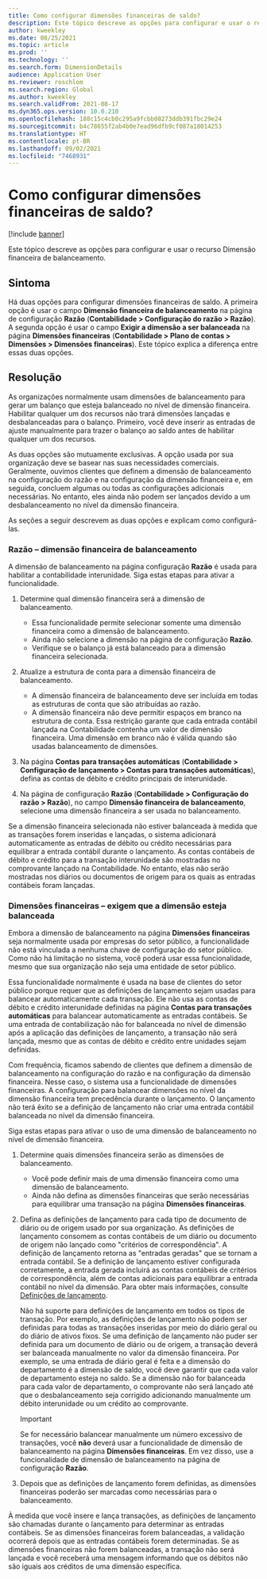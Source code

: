 ```yaml
---
title: Como configurar dimensões financeiras de saldo?
description: Este tópico descreve as opções para configurar e usar o recurso Dimensão financeira de balanceamento.
author: kweekley
ms.date: 08/25/2021
ms.topic: article
ms.prod: ''
ms.technology: ''
ms.search.form: DimensionDetails
audience: Application User
ms.reviewer: roschlom
ms.search.region: Global
ms.author: kweekley
ms.search.validFrom: 2021-08-17
ms.dyn365.ops.version: 10.0.210
ms.openlocfilehash: 188c15c4cb0c295a9fcbb08273ddb391fbc29e24
ms.sourcegitcommit: b4c78655f2ab4b0e7ead96dfb9cf087a18014253
ms.translationtype: HT
ms.contentlocale: pt-BR
ms.lasthandoff: 09/02/2021
ms.locfileid: "7468931"
---
```

# <a name="how-do-i-set-up-balancing-financial-dimensions"></a>Como configurar dimensões financeiras de saldo?

[!include [banner](../includes/banner.md)]

Este tópico descreve as opções para configurar e usar o recurso Dimensão financeira de balanceamento.

## <a name="symptom"></a>Sintoma

Há duas opções para configurar dimensões financeiras de saldo. A primeira opção é usar o campo **Dimensão financeira de balanceamento** na página de configuração **Razão** (**Contabilidade \> Configuração do razão \> Razão**). A segunda opção é usar o campo **Exigir a dimensão a ser balanceada** na página **Dimensões financeiras** (**Contabilidade > Plano de contas \> Dimensões \> Dimensões financeiras**). Este tópico explica a diferença entre essas duas opções.

## <a name="resolution"></a>Resolução

As organizações normalmente usam dimensões de balanceamento para gerar um balanço que esteja balanceado no nível de dimensão financeira. Habilitar qualquer um dos recursos não trará dimensões lançadas e desbalanceadas para o balanço. Primeiro, você deve inserir as entradas de ajuste manualmente para trazer o balanço ao saldo antes de habilitar qualquer um dos recursos.

As duas opções são mutuamente exclusivas. A opção usada por sua organização deve se basear nas suas necessidades comerciais. Geralmente, ouvimos clientes que definem a dimensão de balanceamento na configuração do razão e na configuração da dimensão financeira e, em seguida, concluem algumas ou todas as configurações adicionais necessárias. No entanto, eles ainda não podem ser lançados devido a um desbalanceamento no nível da dimensão financeira.

As seções a seguir descrevem as duas opções e explicam como configurá-las.

### <a name="ledger--balancing-financial-dimension"></a>Razão – dimensão financeira de balanceamento

A dimensão de balanceamento na página configuração **Razão** é usada para habilitar a contabilidade interunidade. Siga estas etapas para ativar a funcionalidade.

1. Determine qual dimensão financeira será a dimensão de balanceamento.

    - Essa funcionalidade permite selecionar somente uma dimensão financeira como a dimensão de balanceamento.
    - Ainda não selecione a dimensão na página de configuração **Razão**.
    - Verifique se o balanço já está balanceado para a dimensão financeira selecionada.

2. Atualize a estrutura de conta para a dimensão financeira de balanceamento.

    - A dimensão financeira de balanceamento deve ser incluída em todas as estruturas de conta que são atribuídas ao razão.
    - A dimensão financeira não deve permitir espaços em branco na estrutura de conta. Essa restrição garante que cada entrada contábil lançada na Contabilidade contenha um valor de dimensão financeira. Uma dimensão em branco não é válida quando são usadas balanceamento de dimensões.

3. Na página **Contas para transações automáticas** (**Contabilidade \> Configuração de lançamento \> Contas para transações automáticas**), defina as contas de débito e crédito principais de interunidade.
4. Na página de configuração **Razão** (**Contabilidade \> Configuração do razão \> Razão**), no campo **Dimensão financeira de balanceamento**, selecione uma dimensão financeira a ser usada no balanceamento.

Se a dimensão financeira selecionada não estiver balanceada à medida que as transações forem inseridas e lançadas, o sistema adicionará automaticamente as entradas de débito ou crédito necessárias para equilibrar a entrada contábil durante o lançamento. As contas contábeis de débito e crédito para a transação interunidade são mostradas no comprovante lançado na Contabilidade. No entanto, elas não serão mostradas nos diários ou documentos de origem para os quais as entradas contábeis foram lançadas.

### <a name="financial-dimensions--require-the-dimension-to-be-balanced"></a>Dimensões financeiras – exigem que a dimensão esteja balanceada

Embora a dimensão de balanceamento na página **Dimensões financeiras** seja normalmente usada por empresas do setor público, a funcionalidade não está vinculada a nenhuma chave de configuração do setor público. Como não há limitação no sistema, você poderá usar essa funcionalidade, mesmo que sua organização não seja uma entidade de setor público.

Essa funcionalidade normalmente é usada na base de clientes do setor público porque requer que as definições de lançamento sejam usadas para balancear automaticamente cada transação. Ele não usa as contas de débito e crédito interunidade definidas na página **Contas para transações automáticas** para balancear automaticamente as entradas contábeis. Se uma entrada de contabilização não for balanceada no nível de dimensão após a aplicação das definições de lançamento, a transação não será lançada, mesmo que as contas de débito e crédito entre unidades sejam definidas.

Com frequência, ficamos sabendo de clientes que definem a dimensão de balanceamento na configuração do razão e na configuração da dimensão financeira. Nesse caso, o sistema usa a funcionalidade de dimensões financeiras. A configuração para balancear dimensões no nível da dimensão financeira tem precedência durante o lançamento. O lançamento não terá êxito se a definição de lançamento não criar uma entrada contábil balanceada no nível da dimensão financeira.

Siga estas etapas para ativar o uso de uma dimensão de balanceamento no nível de dimensão financeira.

1. Determine quais dimensões financeira serão as dimensões de balanceamento.

    - Você pode definir mais de uma dimensão financeira como uma dimensão de balanceamento.
    - Ainda não defina as dimensões financeiras que serão necessárias para equilibrar uma transação na página **Dimensões financeiras**.

2. Defina as definições de lançamento para cada tipo de documento de diário ou de origem usado por sua organização. As definições de lançamento consomem as contas contábeis de um diário ou documento de origem não lançado como "critérios de correspondência". A definição de lançamento retorna as "entradas geradas" que se tornam a entrada contábil. Se a definição de lançamento estiver configurada corretamente, a entrada gerada incluirá as contas contábeis de critérios de correspondência, além de contas adicionais para equilibrar a entrada contábil no nível da dimensão. Para obter mais informações, consulte [Definições de lançamento](posting-definitions.md). 
   
   Não há suporte para definições de lançamento em todos os tipos de transação. Por exemplo, as definições de lançamento não podem ser definidas para todas as transações inseridas por meio do diário geral ou do diário de ativos fixos. Se uma definição de lançamento não puder ser definida para um documento de diário ou de origem, a transação deverá ser balanceada manualmente no valor da dimensão financeira. Por exemplo, se uma entrada de diário geral é feita e a dimensão do departamento é a dimensão de saldo, você deve garantir que cada valor de departamento esteja no saldo.  Se a dimensão não for balanceada para cada valor de departamento, o comprovante não será lançado até que o desbalanceamento seja corrigido adicionando manualmente um débito interunidade ou um crédito ao comprovante. 

    > [!IMPORTANT]
    > Se for necessário balancear manualmente um número excessivo de transações, você **não** deverá usar a funcionalidade de dimensão de balanceamento na página **Dimensões financeiras**. Em vez disso, use a funcionalidade de dimensão de balanceamento na página de configuração **Razão**.

3. Depois que as definições de lançamento forem definidas, as dimensões financeiras poderão ser marcadas como necessárias para o balanceamento.

À medida que você insere e lança transações, as definições de lançamento são chamadas durante o lançamento para determinar as entradas contábeis. Se as dimensões financeiras forem balanceadas, a validação ocorrerá depois que as entradas contábeis forem determinadas. Se as dimensões financeiras não forem balanceadas, a transação não será lançada e você receberá uma mensagem informando que os débitos não são iguais aos créditos de uma dimensão específica.
